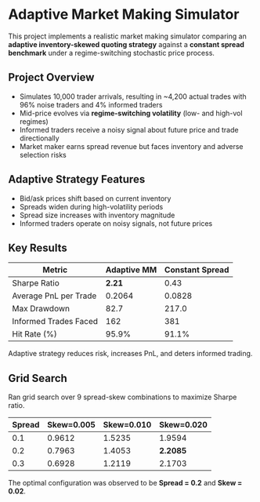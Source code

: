 # Adaptive Market Making Simulator

This project implements a realistic market making simulator comparing an **adaptive inventory-skewed quoting strategy** against a **constant spread benchmark** under a regime-switching stochastic price process.

## Project Overview

- Simulates 10,000 trader arrivals, resulting in ~4,200 actual trades with 96% noise traders and 4% informed traders
- Mid-price evolves via **regime-switching volatility** (low- and high-vol regimes)
- Informed traders receive a noisy signal about future price and trade directionally
- Market maker earns spread revenue but faces inventory and adverse selection risks

## Adaptive Strategy Features

- Bid/ask prices shift based on current inventory
- Spreads widen during high-volatility periods
- Spread size increases with inventory magnitude
- Informed traders operate on noisy signals, not future prices

## Key Results

| Metric                      | Adaptive MM | Constant Spread |
|----------------------------|-------------|-----------------|
| Sharpe Ratio               | **2.21**    | 0.43            |
| Average PnL per Trade      | 0.2064      | 0.0828          |
| Max Drawdown               | 82.7        | 217.0           |
| Informed Trades Faced      | 162         | 381             |
| Hit Rate (%)               | 95.9%       | 91.1%           |

Adaptive strategy reduces risk, increases PnL, and deters informed trading.

## Grid Search

Ran grid search over 9 spread-skew combinations to maximize Sharpe ratio.

| Spread | Skew=0.005 | Skew=0.010 | Skew=0.020 |
|--------|------------|------------|------------|
| 0.1    | 0.9612     | 1.5235     | 1.9594     |
| 0.2    | 0.7963     | 1.4053     | **2.2085** |
| 0.3    | 0.6928     | 1.2119     | 2.1703     |

The optimal configuration was observed to be **Spread = 0.2** and **Skew = 0.02**.

